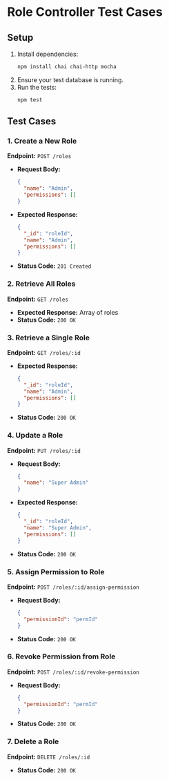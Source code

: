 # Role Controller Test Cases

## Setup

1. Install dependencies:
   ```sh
   npm install chai chai-http mocha
   ```
2. Ensure your test database is running.
3. Run the tests:
   ```sh
   npm test
   ```

## Test Cases

### 1. Create a New Role
**Endpoint:** `POST /roles`
- **Request Body:**
  ```json
  {
    "name": "Admin",
    "permissions": []
  }
  ```
- **Expected Response:**
  ```json
  {
    "_id": "roleId",
    "name": "Admin",
    "permissions": []
  }
  ```
- **Status Code:** `201 Created`

### 2. Retrieve All Roles
**Endpoint:** `GET /roles`
- **Expected Response:** Array of roles
- **Status Code:** `200 OK`

### 3. Retrieve a Single Role
**Endpoint:** `GET /roles/:id`
- **Expected Response:**
  ```json
  {
    "_id": "roleId",
    "name": "Admin",
    "permissions": []
  }
  ```
- **Status Code:** `200 OK`

### 4. Update a Role
**Endpoint:** `PUT /roles/:id`
- **Request Body:**
  ```json
  {
    "name": "Super Admin"
  }
  ```
- **Expected Response:**
  ```json
  {
    "_id": "roleId",
    "name": "Super Admin",
    "permissions": []
  }
  ```
- **Status Code:** `200 OK`

### 5. Assign Permission to Role
**Endpoint:** `POST /roles/:id/assign-permission`
- **Request Body:**
  ```json
  {
    "permissionId": "permId"
  }
  ```
- **Status Code:** `200 OK`

### 6. Revoke Permission from Role
**Endpoint:** `POST /roles/:id/revoke-permission`
- **Request Body:**
  ```json
  {
    "permissionId": "permId"
  }
  ```
- **Status Code:** `200 OK`

### 7. Delete a Role
**Endpoint:** `DELETE /roles/:id`
- **Status Code:** `200 OK`
